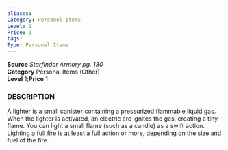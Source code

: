 ```yaml
---
aliases: 
Category: Personel Items
Level: 1
Price: 1
tags: 
Type: Personel Items
---
```

**Source** _Starfinder Armory pg. 130_  
**Category** Personal Items (Other)  
**Level** 1;**Price** 1

### DESCRIPTION

A lighter is a small canister containing a pressurized flammable liquid gas. When the lighter is activated, an electric arc ignites the gas, creating a tiny flame. You can light a small flame (such as a candle) as a swift action. Lighting a full fire is at least a full action or more, depending on the size and fuel of the fire.
